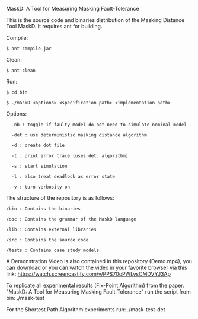 MaskD: A Tool for Measuring Masking Fault-Tolerance

This is the source code and binaries distribution of the Masking Distance Tool MaskD. It requires ant for building.

Compile:

	$ ant compile jar

Clean:

	$ ant clean

Run:

	$ cd bin

	$ ./maskD <options> <specification path> <implementation path>

Options:
	
      -nb : toggle if faulty model do not need to simulate nominal model
	
      -det : use deterministic masking distance algorithm
	
      -d : create dot file
	
      -t : print error trace (uses det. algorithm)
	
      -s : start simulation
	
      -l : also treat deadlock as error state
	
      -v : turn verbosity on

The structure of the repository is as follows:
	
	/bin : Contains the binaries
	
	/doc : Contains the grammar of the MaskD language
	
	/lib : Contains external libraries
	
	/src : Contains the source code
	
	/tests : Contains case study models 

A Demonstration Video is also contained in this repository (Demo.mp4), you can download or you can watch the video in your favorite browser via this link: https://watch.screencastify.com/v/PPS70oPWLysCMDVYJ3Ap

To replicate all experimental results (Fix-Point Algorithm) from the paper: "MaskD: A Tool for Measuring Masking Fault-Tolerance" run the script from bin: ./mask-test  
	
For the Shortest Path Algorithm experiments run: ./mask-test-det



